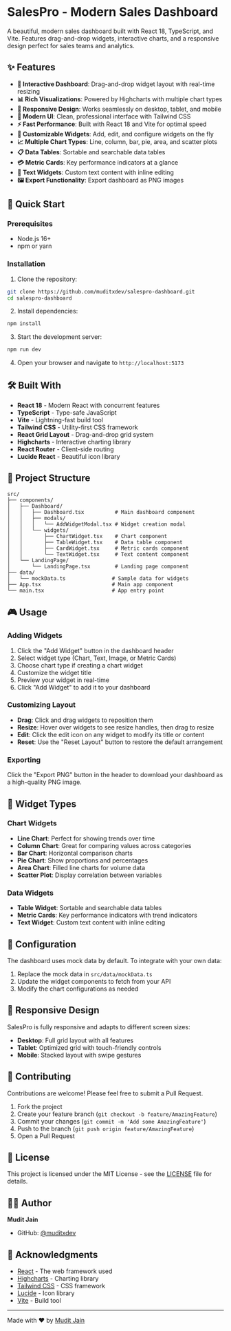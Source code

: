 # SalesPro - Modern Sales Dashboard

A beautiful, modern sales dashboard built with React 18, TypeScript, and Vite. Features drag-and-drop widgets, interactive charts, and a responsive design perfect for sales teams and analytics.

## ✨ Features

- **🎯 Interactive Dashboard**: Drag-and-drop widget layout with real-time resizing
- **📊 Rich Visualizations**: Powered by Highcharts with multiple chart types
- **📱 Responsive Design**: Works seamlessly on desktop, tablet, and mobile
- **🎨 Modern UI**: Clean, professional interface with Tailwind CSS
- **⚡ Fast Performance**: Built with React 18 and Vite for optimal speed
- **🔧 Customizable Widgets**: Add, edit, and configure widgets on the fly
- **📈 Multiple Chart Types**: Line, column, bar, pie, area, and scatter plots
- **📋 Data Tables**: Sortable and searchable data tables
- **💳 Metric Cards**: Key performance indicators at a glance
- **📝 Text Widgets**: Custom text content with inline editing
- **🖼️ Export Functionality**: Export dashboard as PNG images

## 🚀 Quick Start

### Prerequisites

- Node.js 16+ 
- npm or yarn

### Installation

1. Clone the repository:
```bash
git clone https://github.com/muditxdev/salespro-dashboard.git
cd salespro-dashboard
```

2. Install dependencies:
```bash
npm install
```

3. Start the development server:
```bash
npm run dev
```

4. Open your browser and navigate to `http://localhost:5173`

## 🛠️ Built With

- **React 18** - Modern React with concurrent features
- **TypeScript** - Type-safe JavaScript
- **Vite** - Lightning-fast build tool
- **Tailwind CSS** - Utility-first CSS framework
- **React Grid Layout** - Drag-and-drop grid system
- **Highcharts** - Interactive charting library
- **React Router** - Client-side routing
- **Lucide React** - Beautiful icon library

## 📁 Project Structure

```
src/
├── components/
│   ├── Dashboard/
│   │   ├── Dashboard.tsx          # Main dashboard component
│   │   ├── modals/
│   │   │   └── AddWidgetModal.tsx # Widget creation modal
│   │   └── widgets/
│   │       ├── ChartWidget.tsx    # Chart component
│   │       ├── TableWidget.tsx    # Data table component
│   │       ├── CardWidget.tsx     # Metric cards component
│   │       └── TextWidget.tsx     # Text content component
│   └── LandingPage/
│       └── LandingPage.tsx        # Landing page component
├── data/
│   └── mockData.ts               # Sample data for widgets
├── App.tsx                       # Main app component
└── main.tsx                      # App entry point
```

## 🎮 Usage

### Adding Widgets

1. Click the "Add Widget" button in the dashboard header
2. Select widget type (Chart, Text, Image, or Metric Cards)
3. Choose chart type if creating a chart widget
4. Customize the widget title
5. Preview your widget in real-time
6. Click "Add Widget" to add it to your dashboard

### Customizing Layout

- **Drag**: Click and drag widgets to reposition them
- **Resize**: Hover over widgets to see resize handles, then drag to resize
- **Edit**: Click the edit icon on any widget to modify its title or content
- **Reset**: Use the "Reset Layout" button to restore the default arrangement

### Exporting

Click the "Export PNG" button in the header to download your dashboard as a high-quality PNG image.

## 🎨 Widget Types

### Chart Widgets
- **Line Chart**: Perfect for showing trends over time
- **Column Chart**: Great for comparing values across categories
- **Bar Chart**: Horizontal comparison charts
- **Pie Chart**: Show proportions and percentages
- **Area Chart**: Filled line charts for volume data
- **Scatter Plot**: Display correlation between variables

### Data Widgets
- **Table Widget**: Sortable and searchable data tables
- **Metric Cards**: Key performance indicators with trend indicators
- **Text Widget**: Custom text content with inline editing

## 🔧 Configuration

The dashboard uses mock data by default. To integrate with your own data:

1. Replace the mock data in `src/data/mockData.ts`
2. Update the widget components to fetch from your API
3. Modify the chart configurations as needed

## 📱 Responsive Design

SalesPro is fully responsive and adapts to different screen sizes:

- **Desktop**: Full grid layout with all features
- **Tablet**: Optimized grid with touch-friendly controls
- **Mobile**: Stacked layout with swipe gestures

## 🤝 Contributing

Contributions are welcome! Please feel free to submit a Pull Request.

1. Fork the project
2. Create your feature branch (`git checkout -b feature/AmazingFeature`)
3. Commit your changes (`git commit -m 'Add some AmazingFeature'`)
4. Push to the branch (`git push origin feature/AmazingFeature`)
5. Open a Pull Request

## 📄 License

This project is licensed under the MIT License - see the [LICENSE](LICENSE) file for details.

## 👨‍💻 Author

**Mudit Jain**
- GitHub: [@muditxdev](https://github.com/muditxdev)

## 🙏 Acknowledgments

- [React](https://reactjs.org/) - The web framework used
- [Highcharts](https://www.highcharts.com/) - Charting library
- [Tailwind CSS](https://tailwindcss.com/) - CSS framework
- [Lucide](https://lucide.dev/) - Icon library
- [Vite](https://vitejs.dev/) - Build tool

---

Made with ❤️ by [Mudit Jain](https://github.com/muditxdev)
